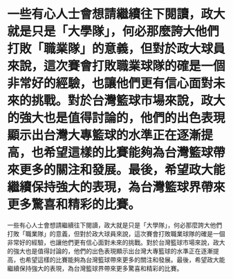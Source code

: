 #  一些有心人士會想請繼續往下閱讀，政大就是只是「大學隊」，何必那麼誇大他們打敗「職業隊」的意義，但對於政大球員來說，這次賽會打敗職業球隊的確是一個非常好的經驗，也讓他們更有信心面對未來的挑戰。對於台灣籃球市場來說，政大的強大也是值得討論的，他們的出色表現顯示出台灣大專籃球的水準正在逐漸提高，也希望這樣的比賽能夠為台灣籃球帶來更多的關注和發展。最後，希望政大能繼續保持強大的表現，為台灣籃球界帶來更多驚喜和精彩的比賽。 
  一些有心人士會想請繼續往下閱讀，政大就是只是「大學隊」，何必那麼誇大他們打敗「職業隊」的意義，但對於政大球員來說，這次賽會打敗職業球隊的確是一個非常好的經驗，也讓他們更有信心面對未來的挑戰。對於台灣籃球市場來說，政大的強大也是值得討論的，他們的出色表現顯示出台灣大專籃球的水準正在逐漸提高，也希望這樣的比賽能夠為台灣籃球帶來更多的關注和發展。最後，希望政大能繼續保持強大的表現，為台灣籃球界帶來更多驚喜和精彩的比賽。